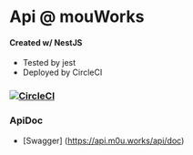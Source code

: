 # Api @ mouWorks

#### Created w/ NestJS
* Tested by jest
* Deployed by CircleCI

### [![CircleCI](https://circleci.com/gh/mouWorks/api.svg?style=svg)](https://circleci.com/gh/mouWorks/api)

### ApiDoc

* [Swagger] (https://api.m0u.works/api/doc) 

